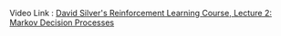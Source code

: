 Video Link : [David Silver's Reinforcement Learning Course, Lecture 2: Markov Decision Processes](https://www.youtube.com/watch?v=lfHX2hHRMVQ)